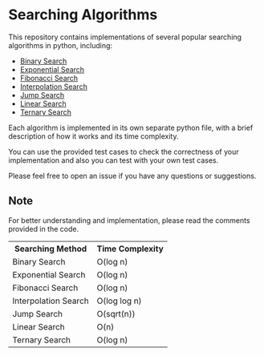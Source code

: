 # Searching Algorithms
This repository contains implementations of several popular searching algorithms in python, including:

* [Binary Search](https://github.com/OG-Matcha/Searching-and-Sorting/blob/2d7f02de4c472fb17c796bf852eb5a249e996253/Searching/Binary%20Search.py)
* [Exponential Search](https://github.com/OG-Matcha/Searching-and-Sorting/blob/613bef2fa3e894aa6fd7a9fc9a5c43b3450b0c20/Searching/Exponential%20Search.py)
* [Fibonacci Search](https://github.com/OG-Matcha/Searching-and-Sorting/blob/879f04bfb51e426d9a893b05d11fdd5458e5c5df/Searching/Fibonacci%20Search.py)
* [Interpolation Search](https://github.com/OG-Matcha/Searching-and-Sorting/blob/6269c0b586c9be3ce39a8911055b821e1a56f918/Searching/Interpolation%20Search.py)
* [Jump Search](https://github.com/OG-Matcha/Searching-and-Sorting/blob/4b7b0f376bf137da2c6e5fbb7c5f6391d82f73fb/Searching/Jump%20Search.py)
* [Linear Search](https://github.com/OG-Matcha/Searching-and-Sorting/blob/75c84eaf148d3bdd188004cac655e5ef8685ff19/Searching/Linear%20Search.py)
* [Ternary Search](https://github.com/OG-Matcha/Searching-and-Sorting/blob/233dee0c6625466ae0f43039f20ae64493e529d3/Searching/Ternary%20Search.py)

Each algorithm is implemented in its own separate python file, with a brief description of how it works and its time complexity.

You can use the provided test cases to check the correctness of your implementation and also you can test with your own test cases.

Please feel free to open an issue if you have any questions or suggestions.

## Note
For better understanding and implementation, please read the comments provided in the code.

<table>
  <tbody>
    <tr>
      <th>Searching Method</th>
      <th>Time Complexity</th>
    </tr>
    <tr>
      <td>Binary Search</td>
      <td>O(log n)</td>
    </tr>
    <tr>
      <td>Exponential Search</td>
      <td>O(log n)</td>
    </tr>
    <tr>
      <td>Fibonacci Search</td>
      <td>O(log n)</td>
    </tr>
    <tr>
      <td>Interpolation Search</td>
      <td>O(log log n)</td>
    </tr>
    <tr>
      <td>Jump Search</td>
      <td>O(sqrt(n))</td>
    </tr>
    <tr>
      <td>Linear Search</td>
      <td>O(n)</td>
    </tr>
    <tr>
      <td>Ternary Search</td>
      <td>O(log n)</td>
    </tr>
  </tbody>
</table>
